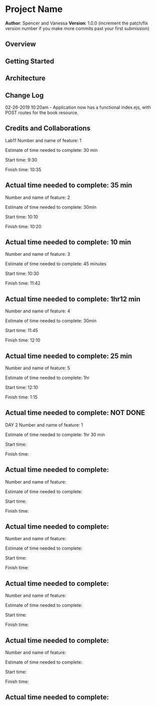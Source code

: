 # Project Name

**Author**: Spencer and Vanessa
**Version**: 1.0.0 (increment the patch/fix version number if you make more commits past your first submission)

## Overview
<!-- Provide a high level overview of what this application is and why you are building it, beyond the fact that it's an assignment for a Code Fellows 301 class. (i.e. What's your problem domain?) -->

## Getting Started
<!-- What are the steps that a user must take in order to build this app on their own machine and get it running? -->

## Architecture
<!-- Provide a detailed description of the application design. What technologies (languages, libraries, etc) you're using, and any other relevant design information. -->

## Change Log
02-26-2019 10:20am - Application now has a functional index.ejs, with POST routes for the book resource.

## Credits and Collaborations
<!-- Give credit (and a link) to other people or resources that helped you build this application. -->


Lab11
Number and name of feature: 1

Estimate of time needed to complete: 30 min

Start time: 9:30

Finish time: 10:35

Actual time needed to complete: 35 min
-----------------------------------
Number and name of feature: 2

Estimate of time needed to complete: 30min

Start time: 10:10

Finish time: 10:20

Actual time needed to complete: 10 min
-----------------------------------
Number and name of feature: 3

Estimate of time needed to complete: 45 minutes

Start time: 10:30

Finish time: 11:42

Actual time needed to complete: 1hr12 min
-----------------------------------
Number and name of feature: 4

Estimate of time needed to complete: 30min

Start time: 11:45

Finish time: 12:10

Actual time needed to complete: 25 min
-----------------------------------
Number and name of feature: 5

Estimate of time needed to complete: 1hr

Start time: 12:10

Finish time: 1:15

Actual time needed to complete: NOT DONE
-----------------------------------

DAY 2
Number and name of feature: 1

Estimate of time needed to complete: 1hr 30 min

Start time: 

Finish time: 

Actual time needed to complete: 
-----------------------------------
Number and name of feature: 

Estimate of time needed to complete: 

Start time: 

Finish time: 

Actual time needed to complete: 
-----------------------------------
Number and name of feature: 

Estimate of time needed to complete: 

Start time: 

Finish time: 

Actual time needed to complete: 
-----------------------------------
Number and name of feature: 

Estimate of time needed to complete: 

Start time: 

Finish time: 

Actual time needed to complete: 
-----------------------------------
Number and name of feature: 

Estimate of time needed to complete: 

Start time: 

Finish time: 

Actual time needed to complete: 
-----------------------------------